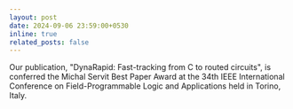 ```yaml
---
layout: post
date: 2024-09-06 23:59:00+0530
inline: true
related_posts: false
---
```


Our publication, "DynaRapid: Fast-tracking from C to routed circuits", is conferred the Michal Servit Best Paper Award at the 34th IEEE International Conference on Field-Programmable Logic and Applications held in Torino, Italy.